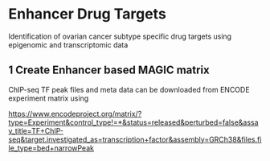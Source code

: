 # Enhancer Drug Targets
Identification of ovarian cancer subtype specific drug targets using epigenomic and transcriptomic data

## 1 Create Enhancer based MAGIC matrix

ChIP-seq TF peak files and meta data can be downloaded from ENCODE experiment matrix using 

https://www.encodeproject.org/matrix/?type=Experiment&control_type!=*&status=released&perturbed=false&assay_title=TF+ChIP-seq&target.investigated_as=transcription+factor&assembly=GRCh38&files.file_type=bed+narrowPeak

